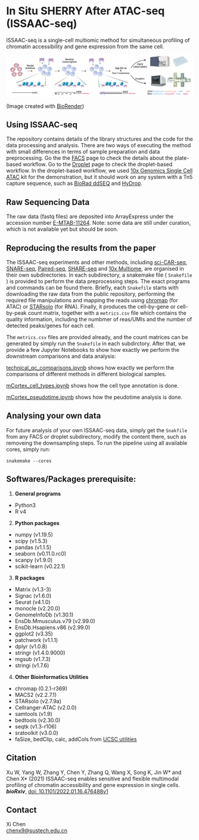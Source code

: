 # In Situ SHERRY After ATAC-seq (ISSAAC-seq)
ISSAAC-seq is a single-cell multiomic method for simultaneous profiling of chromatin accessibility and gene expression from the same cell.


![](./ISSAAC-seq.png)

(Image created with [BioRender](https://biorender.com/))


## Using ISSAAC-seq

The repository contains details of the library structures and the code for the data processing and analysis. There are two ways of executing the method with small differences in terms of sample preparation and data preprocessing. Go the the [FACS](https://github.com/dbrg77/ISSAAC-seq/blob/main/FACS.md) page to check the details about the plate-based workflow. Go to the [Droplet](https://github.com/dbrg77/ISSAAC-seq/blob/main/Droplet.md) page to check the droplet-based workflow. In the droplet-based workflow, we used [10x Genomics Single Cell ATAC](https://www.nature.com/articles/s41587-019-0206-z) kit for the demonstration, but it should work on any system with a Tn5 capture sequence, such as [BioRad ddSEQ](https://www.nature.com/articles/s41587-019-0147-6) and [HyDrop](https://www.biorxiv.org/content/10.1101/2021.06.04.447104v1).

## Raw Sequencing Data

The raw data (fastq files) are deposited into ArrayExpress under the accession number [E-MTAB-11264](https://www.ebi.ac.uk/arrayexpress/experiments/E-MTAB-11264/). Note: some data are still under curation, which is not available yet but should be soon.

## Reproducing the results from the paper

The ISSAAC-seq experiments and other methods, including [sci-CAR-seq](https://www.science.org/doi/10.1126/science.aau0730), [SNARE-seq](https://www.nature.com/articles/s41587-019-0290-0), [Paired-seq](https://www.nature.com/articles/s41594-019-0323-x), [SHARE-seq](https://doi.org/10.1016/j.cell.2020.09.056) and [10x Multiome](https://support.10xgenomics.com/single-cell-multiome-atac-gex), are organised in their own subdirectories. In each subdirectory, a snakemake file ( `Snakefile` ) is provided to perform the data preprocessing steps. The exact programs and commands can be found there. Briefly, each `Snakefile` starts with downloading the raw data from the public repository, performing the required file manipulations and mapping the reads using [chromap](https://www.nature.com/articles/s41467-021-26865-w) (for ATAC) or [STARsolo](https://www.biorxiv.org/content/10.1101/2021.05.05.442755v1.full) (for RNA). Finally, it produces the cell-by-gene or cell-by-peak count matrix, together with a `metrics.csv` file which contains the quality information, including the numbmer of reas/UMIs and the number of detected peaks/genes for each cell.

The `metrics.csv` files are provided already, and the count matrices can be generated by simply run the `Snakefile` in each subdirctory. After that, we provide a few Jupyter Notebooks to show how exactly we perform the downstream comparisons and data analysis:

[technical_qc_comparisons.ipynb](https://nbviewer.org/github/dbrg77/ISSAAC-seq/blob/main/technical_qc_comparisons.ipynb) shows how exactly we perform the comparisons of different methods in different biological samples.

[mCortex_cell_types.ipynb](https://nbviewer.org/github/dbrg77/ISSAAC-seq/blob/main/mCortex_cell_types.ipynb) shows how the cell type annotation is done.

[mCortex_pseudotime.ipynb](https://nbviewer.org/github/dbrg77/ISSAAC-seq/blob/main/mCortex_pseudotime.ipynb) shows how the peudotime analysis is done.

## Analysing your own data

For future analysis of your own ISSAAC-seq data, simply get the `Snakfile` from any FACS or droplet subdirectory, modify the content there, such as removeing the downsampling steps. To run the pipeline using all available cores, simply run:

```
snakemake --cores
```

## Softwares/Packages prerequisite:

1. __General programs__
  - Python3
  - R v4
2. __Python packages__
  - numpy (v1.19.5)
  - scipy (v1.5.3)
  - pandas (v1.1.5)
  - seaborn (v0.11.0.rc0)
  - scanpy (v1.9.0)
  - scikit-learn (v0.22.1)
3. __R packages__
  - Matrix (v1.3-3)
  - Signac (v1.6.0)
  - Seurat (v4.1.0)
  - monocle (v2.20.0)
  - GenomeInfoDb (v1.30.1)
  - EnsDb.Mmusculus.v79 (v2.99.0)
  - EnsDb.Hsapiens.v86 (v2.99.0)
  - ggplot2 (v3.35)
  - patchwork (v1.1.1)
  - dplyr (v1.0.8)
  - stringr (v1.4.0.9000)
  - mgsub (v1.7.3)
  - stringi (v1.7.6)
4. __Other Bioinformatics Utilities__
  - chromap (0.2.1-r369)
  - MACS2 (v2.2.7.1)
  - STARsolo (v2.7.9a)
  - Cellranger-ATAC (v2.0.0)
  - samtools (v1.9)
  - bedtools (v2.30.0)
  - seqtk (v1.3-r106)
  - sratoolkit (v3.0.0)
  - faSize, bedClip, calc, addCols from [UCSC utilities](http://hgdownload.soe.ucsc.edu/admin/exe/)

## Citation

Xu W, Yang W, Zhang Y, Chen Y, Zhang Q, Wang X, Song K, Jin W\* and Chen X\* (2021) ISSAAC-seq enables sensitive and flexible multimodal profiling of chromatin accessibility and gene expression in single cells. ___bioRxiv___, [doi: 10.1101/2022.01.16.476488v1](https://www.biorxiv.org/content/10.1101/2022.01.16.476488v1)

## Contact

Xi Chen  
chenx9@sustech.edu.cn
